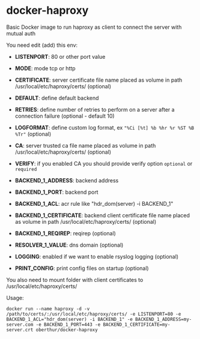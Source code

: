 # docker-haproxy
Basic Docker image to run haproxy as client to connect the server with mutual auth

You need edit (add) this env:
- **LISTENPORT**: 80 or other port value
- **MODE**: mode tcp or http
- **CERTIFICATE**: server certificate file name placed as volume in path /usr/local/etc/haproxy/certs/ (optional)
- **DEFAULT**: define default backend
- **RETRIES**: define number of retries to perform on a server after a connection failure (optional - default 10)
- **LOGFORMAT**: define custom log format, ex `"%Ci [%t] %b %hr %r %ST %B %Tr"` (optional)

- **CA**: server trusted ca file name placed as volume in path /usr/local/etc/haproxy/certs/ (optional)
- **VERIFY**: if you enabled CA you should provide verify option ```optional``` or ```required```

- **BACKEND_1_ADDRESS**: backend address
- **BACKEND_1_PORT**: backend port
- **BACKEND_1_ACL**: acr rule like "hdr_dom(server) -i BACKEND_1"
- **BACKEND_1_CERTIFICATE**: backend client certificate file name placed as volume in path /usr/local/etc/haproxy/certs/ (optional)
- **BACKEND_1_REQIREP**: reqirep (optional)

- **RESOLVER_1_VALUE**: dns domain (optional)

- **LOGGING**: enabled if we want to enable rsyslog logging (optional)
- **PRINT_CONFIG**: print config files on startup (optional)

You also need to mount folder with client certificates to /usr/local/etc/haproxy/certs/

Usage: 
```
docker run --name haproxy -d -v /path/to/certs/:/usr/local/etc/haproxy/certs/ -e LISTENPORT=80 -e BACKEND_1_ACL="hdr_dom(server) -i BACKEND_1" -e BACKEND_1_ADDRESS=my-server.com -e BACKEND_1_PORT=443 -e BACKEND_1_CERTIFICATE=my-server.crt oberthur/docker-haproxy
```
